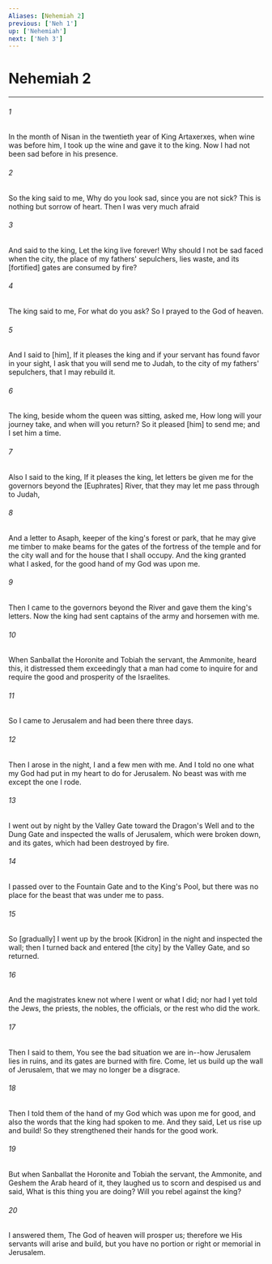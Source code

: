 ```yaml
---
Aliases: [Nehemiah 2]
previous: ['Neh 1']
up: ['Nehemiah']
next: ['Neh 3']
---
```

# Nehemiah 2

***














###### 1 






In the month of Nisan in the twentieth year of King Artaxerxes, when wine was before him, I took up the wine and gave it to the king. Now I had not been sad before in his presence. 













###### 2 






So the king said to me, Why do you look sad, since you are not sick? This is nothing but sorrow of heart. Then I was very much afraid 













###### 3 






And said to the king, Let the king live forever! Why should I not be sad faced when the city, the place of my fathers' sepulchers, lies waste, and its [fortified] gates are consumed by fire? 













###### 4 






The king said to me, For what do you ask? So I prayed to the God of heaven. 













###### 5 






And I said to [him], If it pleases the king and if your servant has found favor in your sight, I ask that you will send me to Judah, to the city of my fathers' sepulchers, that I may rebuild it. 













###### 6 






The king, beside whom the queen was sitting, asked me, How long will your journey take, and when will you return? So it pleased [him] to send me; and I set him a time. 













###### 7 






Also I said to the king, If it pleases the king, let letters be given me for the governors beyond the [Euphrates] River, that they may let me pass through to Judah, 













###### 8 






And a letter to Asaph, keeper of the king's forest or park, that he may give me timber to make beams for the gates of the fortress of the temple and for the city wall and for the house that I shall occupy. And the king granted what I asked, for the good hand of my God was upon me. 













###### 9 






Then I came to the governors beyond the River and gave them the king's letters. Now the king had sent captains of the army and horsemen with me. 













###### 10 






When Sanballat the Horonite and Tobiah the servant, the Ammonite, heard this, it distressed them exceedingly that a man had come to inquire for and require the good and prosperity of the Israelites. 













###### 11 






So I came to Jerusalem and had been there three days. 













###### 12 






Then I arose in the night, I and a few men with me. And I told no one what my God had put in my heart to do for Jerusalem. No beast was with me except the one I rode. 













###### 13 






I went out by night by the Valley Gate toward the Dragon's Well and to the Dung Gate and inspected the walls of Jerusalem, which were broken down, and its gates, which had been destroyed by fire. 













###### 14 






I passed over to the Fountain Gate and to the King's Pool, but there was no place for the beast that was under me to pass. 













###### 15 






So [gradually] I went up by the brook [Kidron] in the night and inspected the wall; then I turned back and entered [the city] by the Valley Gate, and so returned. 













###### 16 






And the magistrates knew not where I went or what I did; nor had I yet told the Jews, the priests, the nobles, the officials, or the rest who did the work. 













###### 17 






Then I said to them, You see the bad situation we are in--how Jerusalem lies in ruins, and its gates are burned with fire. Come, let us build up the wall of Jerusalem, that we may no longer be a disgrace. 













###### 18 






Then I told them of the hand of my God which was upon me for good, and also the words that the king had spoken to me. And they said, Let us rise up and build! So they strengthened their hands for the good work. 













###### 19 






But when Sanballat the Horonite and Tobiah the servant, the Ammonite, and Geshem the Arab heard of it, they laughed us to scorn and despised us and said, What is this thing you are doing? Will you rebel against the king? 













###### 20 






I answered them, The God of heaven will prosper us; therefore we His servants will arise and build, but you have no portion or right or memorial in Jerusalem.
